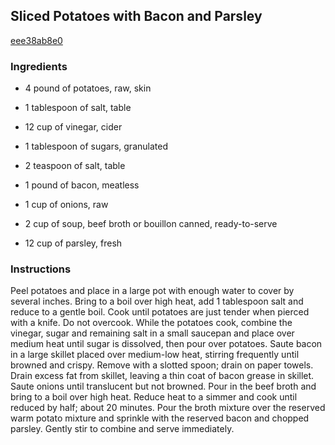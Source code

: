 ## Sliced Potatoes with Bacon and Parsley

[eee38ab8e0](http://www.food.com/recipe/sliced-potatoes-with-bacon-and-parsley-13304)

### Ingredients

 - 4 pound of potatoes, raw, skin

 - 1 tablespoon of salt, table

 - 12 cup of vinegar, cider

 - 1 tablespoon of sugars, granulated

 - 2 teaspoon of salt, table

 - 1 pound of bacon, meatless

 - 1 cup of onions, raw

 - 2 cup of soup, beef broth or bouillon canned, ready-to-serve

 - 12 cup of parsley, fresh

### Instructions

Peel potatoes and place in a large pot with enough water to cover by several inches. Bring to a boil over high heat, add 1 tablespoon salt and reduce to a gentle boil. Cook until potatoes are just tender when pierced with a knife. Do not overcook. While the potatoes cook, combine the vinegar, sugar and remaining salt in a small saucepan and place over medium heat until sugar is dissolved, then pour over potatoes. Saute bacon in a large skillet placed over medium-low heat, stirring frequently until browned and crispy. Remove with a slotted spoon; drain on paper towels. Drain excess fat from skillet, leaving a thin coat of bacon grease in skillet. Saute onions until translucent but not browned. Pour in the beef broth and bring to a boil over high heat. Reduce heat to a simmer and cook until reduced by half; about 20 minutes. Pour the broth mixture over the reserved warm potato mixture and sprinkle with the reserved bacon and chopped parsley. Gently stir to combine and serve immediately.
